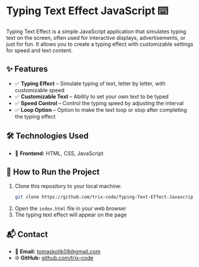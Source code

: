 # Typing Text Effect JavaScript ⌨️

Typing Text Effect is a simple JavaScript application that simulates typing text on the screen, often used for interactive displays, advertisements, or just for fun. It allows you to create a typing effect with customizable settings for speed and text content.

## ✨ Features
- ✅ **Typing Effect** – Simulate typing of text, letter by letter, with customizable speed
- ✅ **Customizable Text** – Ability to set your own text to be typed
- ✅ **Speed Control** – Control the typing speed by adjusting the interval
- ✅ **Loop Option** – Option to make the text loop or stop after completing the typing effect

## 🛠️ Technologies Used
- 🔹 **Frontend:** HTML, CSS, JavaScript

## 🚀 How to Run the Project
1. Clone this repository to your local machine:
    ```bash
    git clone https://github.com/trix-code/Typing-Text-Effect-Javascript.git
    ```
2. Open the `index.html` file in your web browser
3. The typing text effect will appear on the page

## 📬 Contact
- 📧 **Email:** tomaskotik08@gmail.com
- 🌐 **GitHub:** [github.com/trix-code](https://github.com/trix-code)
